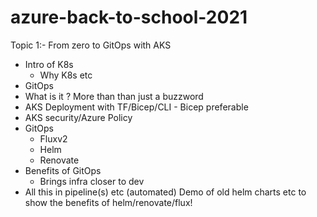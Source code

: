 # azure-back-to-school-2021

Topic 1:- From zero to GitOps with AKS
- Intro of K8s
  - Why K8s etc
- GitOps
- What is it ? More than than just a buzzword
- AKS Deployment with TF/Bicep/CLI - Bicep preferable
- AKS security/Azure Policy
- GitOps 
  - Fluxv2
  - Helm
  -  Renovate
- Benefits of GitOps
  - Brings infra closer to dev
- All this in pipeline(s) etc (automated)
Demo of old helm charts etc to show the benefits of helm/renovate/flux!
